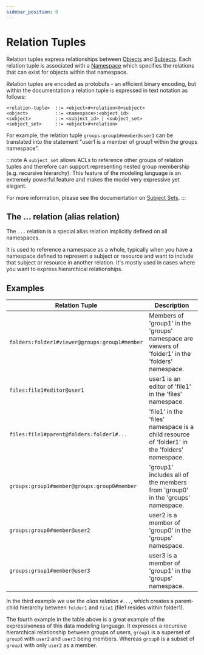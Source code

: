 ```yaml
---
sidebar_position: 0
---
```


# Relation Tuples
Relation tuples express relationships between [Objects](./objects.md) and [Subjects](./subjects.md). Each relation tuple
is associated with a [Namespace](./namespaces.md) which specifies the relations that can exist for objects within that
namespace.

Relation tuples are encoded as protobufs - an efficient binary encoding, but within the documentation a relation tuple is
expressed in text notation as follows:

```
<relation-tuple>  ::= <object>#<relation>@<subject>
<object>          ::= <namespace>:<object_id>
<subject>         ::= <subject_id> | <subject_set>
<subject_set>     ::= <object>#<relation>
```

For example, the relation tuple `groups:group1#member@user1` can be translated into the statement "user1 is a member of group1 within the groups namespace".

:::note
A `subject_set` allows ACLs to reference other groups of relation tuples and therefore can support representing nested group membership (e.g. recursive hierarchy). This feature of the modeling 
language is an extremely powerful feature and makes the model very expressive yet elegant.

For more information, please see the documentation on [Subject Sets](./subjects#subject-sets).
:::

## The ... relation (alias relation)
The `...` relation is a special alias relation implicitly defined on all namespaces.

It is used to reference a namespace as a whole, typically when you have a namespace defined to represent a subject or resource and want to include that subject or resource in another relation. It's mostly used in cases where you want to express hierarchical relationships.

## Examples
| Relation Tuple                                | Description                                                                                        |
|-----------------------------------------------|----------------------------------------------------------------------------------------------------|
| `folders:folder1#viewer@groups:group1#member` | Members of 'group1' in the 'groups' namespace are viewers of 'folder1' in the 'folders' namespace. |
| `files:file1#editor@user1`                    | user1 is an editor of 'file1' in the 'files' namespace.                                            |
| `files:file1#parent@folders:folder1#...`      | 'file1' in the 'files' namespace is a child resource of 'folder1' in the 'folders' namespace.      |
| `groups:group1#member@groups:group0#member`   | 'group1' includes all of the members from 'group0' in the 'groups' namespace.                      |
| `groups:group0#member@user2`                  | user2 is a member of 'group0' in the 'groups' namespace.                                           |
| `groups:group1#member@user3`                  | user3 is a member of 'group1' in the 'groups' namespace.                                           |              |

In the third example we use the _alias relation_ `#...`, which creates a parent-child hierarchy between `folder1` and `file1` (file1 resides within folder1).

The fourth example in the table above is a great example of the expressiveness of this data modeling language. It expresses a recursive hierarchical relationship between groups of users, `group1` is a superset of `group0` with `user2` and `user3` being members. Whereas `group0` is a subset of `group1` with only `user2` as a member.